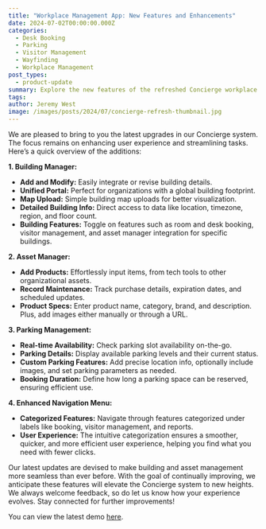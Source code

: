 ```yaml
---
title: "Workplace Management App: New Features and Enhancements"
date: 2024-07-02T00:00:00.000Z
categories:
  - Desk Booking
  - Parking
  - Visitor Management
  - Wayfinding
  - Workplace Management
post_types:
  - product-update
summary: Explore the new features of the refreshed Concierge workplace management app. Improve efficiency and optimize your workplace with our innovative solutions.
tags:
author: Jeremy West
image: /images/posts/2024/07/concierge-refresh-thumbnail.jpg
---
```

We are pleased to bring to you the latest upgrades in our Concierge system. The focus remains on enhancing user experience and streamlining tasks. Here’s a quick overview of the additions:

**1\. Building Manager:**

*   **Add and Modify:** Easily integrate or revise building details.
*   **Unified Portal:** Perfect for organizations with a global building footprint.
*   **Map Upload:** Simple building map uploads for better visualization.
*   **Detailed Building Info:** Direct access to data like location, timezone, region, and floor count.
*   **Building Features:** Toggle on features such as room and desk booking, visitor management, and asset manager integration for specific buildings.

**2\. Asset Manager:**

*   **Add Products:** Effortlessly input items, from tech tools to other organizational assets.
*   **Record Maintenance:** Track purchase details, expiration dates, and scheduled updates.
*   **Product Specs:** Enter product name, category, brand, and description. Plus, add images either manually or through a URL.

**3\. Parking Management:**

*   **Real-time Availability:** Check parking slot availability on-the-go.
*   **Parking Details:** Display available parking levels and their current status.
*   **Custom Parking Features:** Add precise location info, optionally include images, and set parking parameters as needed.
*   **Booking Duration:** Define how long a parking space can be reserved, ensuring efficient use.

**4\. Enhanced Navigation Menu:**

*   **Categorized Features:** Navigate through features categorized under labels like booking, visitor management, and reports.
*   **User Experience:** The intuitive categorization ensures a smoother, quicker, and more efficient user experience, helping you find what you need with fewer clicks.

Our latest updates are devised to make building and asset management more seamless than ever before. With the goal of continually improving, we anticipate these features will elevate the Concierge system to new heights. We always welcome feedback, so do let us know how your experience evolves. Stay connected for further improvements!

You can view the latest demo [here](https://www.placeos.com/blog/live-demo-indoor-wayfinding-workplace-management-overhaul).
